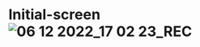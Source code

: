 # Initial-screen![06 12 2022_17 02 23_REC](https://user-images.githubusercontent.com/116494380/205961879-3de932b9-7212-40b4-98fc-4fb9d3cc7ad8.png)
